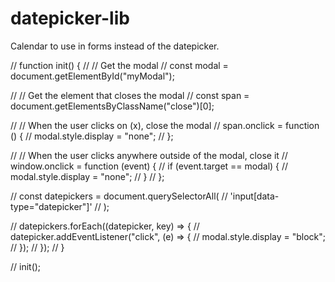 # datepicker-lib
Calendar to use in forms instead of the datepicker.


// function init() {
//   // Get the modal
//   const modal = document.getElementById("myModal");

//   // Get the <span> element that closes the modal
//   const span = document.getElementsByClassName("close")[0];

//   // When the user clicks on <span> (x), close the modal
//   span.onclick = function () {
//     modal.style.display = "none";
//   };

//   // When the user clicks anywhere outside of the modal, close it
//   window.onclick = function (event) {
//     if (event.target == modal) {
//       modal.style.display = "none";
//     }
//   };

//   const datepickers = document.querySelectorAll(
//     'input[data-type="datepicker"]'
//   );

//   datepickers.forEach((datepicker, key) => {
//     datepicker.addEventListener("click", (e) => {
//       modal.style.display = "block";
//     });
//   });
// }

// init();